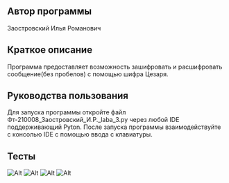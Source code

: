 ## Автор программы
Заостровский Илья Романович
## Краткое описание
Программа предоставляет возможность зашифровать и расшифровать сообщение(без пробелов) с помощью шифра Цезаря.
## Руководства пользования
Для запуска программы откройте файл Фт-210008_Заостровский_И.Р._laba_3.py через любой IDE поддерживающий Pyton. После запуска программы взаимодействуйте с консолью IDE с помощью ввода с клавиатуры.
## Тесты
![Alt]([https://raw.githubusercontent.com/Kot-Kokoss/lab_rab_pricladnoe_programmirovanie/main/test_1003.png](https://raw.githubusercontent.com/Kot-Kokoss/lab_rab_pricladnoe_programmirovanie/main/laba_3/image/laba_3_test_1.png) "Тест-1")
![Alt]([https://github.com/Kot-Kokoss/lab_rab_pricladnoe_programmirovanie/blob/main/test_128.png?raw=true](https://raw.githubusercontent.com/Kot-Kokoss/lab_rab_pricladnoe_programmirovanie/main/laba_3/image/laba_3_test_2.png) "Тест-2")
![Alt]([https://raw.githubusercontent.com/Kot-Kokoss/lab_rab_pricladnoe_programmirovanie/main/Screenshot_2022-09-18-11-41-08-10_c759c44d10a956b96f85cc66750ff86e.jpg](https://raw.githubusercontent.com/Kot-Kokoss/lab_rab_pricladnoe_programmirovanie/main/laba_3/image/laba_3_test_3.png) "Тест-3")
![Alt]([https://raw.githubusercontent.com/Kot-Kokoss/lab_rab_pricladnoe_programmirovanie/main/Screenshot_2022-09-18-11-41-08-10_c759c44d10a956b96f85cc66750ff86e.jpg](https://raw.githubusercontent.com/Kot-Kokoss/lab_rab_pricladnoe_programmirovanie/main/laba_3/image/laba_3_test_4.png) "Тест-4")
